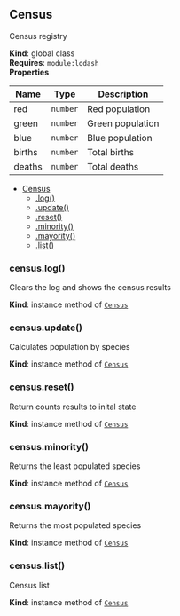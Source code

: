 <a name="Census"></a>

## Census
Census registry

**Kind**: global class  
**Requires**: <code>module:lodash</code>  
**Properties**

| Name | Type | Description |
| --- | --- | --- |
| red | <code>number</code> | Red population |
| green | <code>number</code> | Green population |
| blue | <code>number</code> | Blue population |
| births | <code>number</code> | Total births |
| deaths | <code>number</code> | Total deaths |


* [Census](#Census)
    * [.log()](#Census+log)
    * [.update()](#Census+update)
    * [.reset()](#Census+reset)
    * [.minority()](#Census+minority)
    * [.mayority()](#Census+mayority)
    * [.list()](#Census+list)

<a name="Census+log"></a>

### census.log()
Clears the log and shows the census results

**Kind**: instance method of [<code>Census</code>](#Census)  
<a name="Census+update"></a>

### census.update()
Calculates population by species

**Kind**: instance method of [<code>Census</code>](#Census)  
<a name="Census+reset"></a>

### census.reset()
Return counts results to inital state

**Kind**: instance method of [<code>Census</code>](#Census)  
<a name="Census+minority"></a>

### census.minority()
Returns the least populated species

**Kind**: instance method of [<code>Census</code>](#Census)  
<a name="Census+mayority"></a>

### census.mayority()
Returns the most populated species

**Kind**: instance method of [<code>Census</code>](#Census)  
<a name="Census+list"></a>

### census.list()
Census list

**Kind**: instance method of [<code>Census</code>](#Census)  
